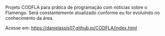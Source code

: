 Projeto CODFLA para prática de programação com noticias sobre o Flamengo. Será constantemente atualizado conforme eu for evoluindo no conhecimento da área.

Acesse em: https://danielassis07.github.io/CODFLA/index.html